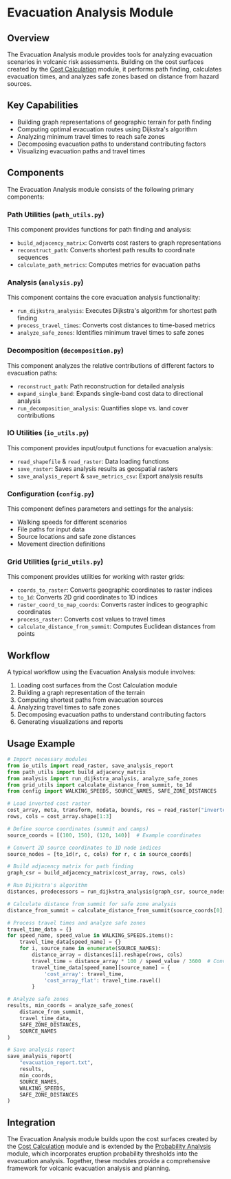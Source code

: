 # Evacuation Analysis Module

## Overview

The Evacuation Analysis module provides tools for analyzing evacuation scenarios in volcanic risk assessments. Building on the cost surfaces created by the [Cost Calculation](modules/cost-calculations.md) module, it performs path finding, calculates evacuation times, and analyzes safe zones based on distance from hazard sources.

## Key Capabilities

- Building graph representations of geographic terrain for path finding
- Computing optimal evacuation routes using Dijkstra's algorithm
- Analyzing minimum travel times to reach safe zones
- Decomposing evacuation paths to understand contributing factors
- Visualizing evacuation paths and travel times

## Components

The Evacuation Analysis module consists of the following primary components:

### Path Utilities (`path_utils.py`)

This component provides functions for path finding and analysis:

- `build_adjacency_matrix`: Converts cost rasters to graph representations
- `reconstruct_path`: Converts shortest path results to coordinate sequences
- `calculate_path_metrics`: Computes metrics for evacuation paths

### Analysis (`analysis.py`)

This component contains the core evacuation analysis functionality:

- `run_dijkstra_analysis`: Executes Dijkstra's algorithm for shortest path finding
- `process_travel_times`: Converts cost distances to time-based metrics
- `analyze_safe_zones`: Identifies minimum travel times to safe zones

### Decomposition (`decomposition.py`)

This component analyzes the relative contributions of different factors to evacuation paths:

- `reconstruct_path`: Path reconstruction for detailed analysis
- `expand_single_band`: Expands single-band cost data to directional analysis
- `run_decomposition_analysis`: Quantifies slope vs. land cover contributions

### IO Utilities (`io_utils.py`)

This component provides input/output functions for evacuation analysis:

- `read_shapefile` & `read_raster`: Data loading functions
- `save_raster`: Saves analysis results as geospatial rasters
- `save_analysis_report` & `save_metrics_csv`: Export analysis results

### Configuration (`config.py`)

This component defines parameters and settings for the analysis:

- Walking speeds for different scenarios
- File paths for input data
- Source locations and safe zone distances
- Movement direction definitions

### Grid Utilities (`grid_utils.py`)

This component provides utilities for working with raster grids:

- `coords_to_raster`: Converts geographic coordinates to raster indices
- `to_1d`: Converts 2D grid coordinates to 1D indices
- `raster_coord_to_map_coords`: Converts raster indices to geographic coordinates
- `process_raster`: Converts cost values to travel times
- `calculate_distance_from_summit`: Computes Euclidean distances from points

## Workflow

A typical workflow using the Evacuation Analysis module involves:

1. Loading cost surfaces from the Cost Calculation module
2. Building a graph representation of the terrain
3. Computing shortest paths from evacuation sources
4. Analyzing travel times to safe zones
5. Decomposing evacuation paths to understand contributing factors
6. Generating visualizations and reports

## Usage Example

```python
# Import necessary modules
from io_utils import read_raster, save_analysis_report
from path_utils import build_adjacency_matrix
from analysis import run_dijkstra_analysis, analyze_safe_zones
from grid_utils import calculate_distance_from_summit, to_1d
from config import WALKING_SPEEDS, SOURCE_NAMES, SAFE_ZONE_DISTANCES

# Load inverted cost raster
cost_array, meta, transform, nodata, bounds, res = read_raster("inverted_cost.tif")
rows, cols = cost_array.shape[1:3]

# Define source coordinates (summit and camps)
source_coords = [(100, 150), (120, 140)]  # Example coordinates

# Convert 2D source coordinates to 1D node indices
source_nodes = [to_1d(r, c, cols) for r, c in source_coords]

# Build adjacency matrix for path finding
graph_csr = build_adjacency_matrix(cost_array, rows, cols)

# Run Dijkstra's algorithm
distances, predecessors = run_dijkstra_analysis(graph_csr, source_nodes)

# Calculate distance from summit for safe zone analysis
distance_from_summit = calculate_distance_from_summit(source_coords[0], rows, cols)

# Process travel times and analyze safe zones
travel_time_data = {}
for speed_name, speed_value in WALKING_SPEEDS.items():
    travel_time_data[speed_name] = {}
    for i, source_name in enumerate(SOURCE_NAMES):
        distance_array = distances[i].reshape(rows, cols)
        travel_time = distance_array * 100 / speed_value / 3600  # Convert to hours
        travel_time_data[speed_name][source_name] = {
            'cost_array': travel_time,
            'cost_array_flat': travel_time.ravel()
        }

# Analyze safe zones
results, min_coords = analyze_safe_zones(
    distance_from_summit, 
    travel_time_data, 
    SAFE_ZONE_DISTANCES, 
    SOURCE_NAMES
)

# Save analysis report
save_analysis_report(
    "evacuation_report.txt",
    results,
    min_coords,
    SOURCE_NAMES,
    WALKING_SPEEDS,
    SAFE_ZONE_DISTANCES
)
```

## Integration

The Evacuation Analysis module builds upon the cost surfaces created by the [Cost Calculation](modules/cost-calculations.md) module and is extended by the [Probability Analysis](modules/Probability-Analysis.md) module, which incorporates eruption probability thresholds into the evacuation analysis. Together, these modules provide a comprehensive framework for volcanic evacuation analysis and planning.
